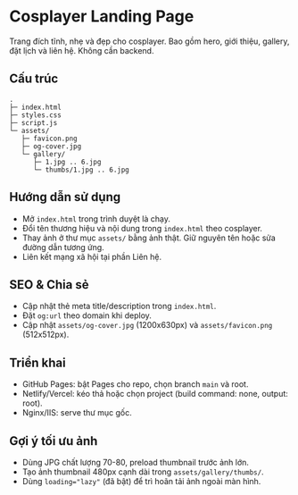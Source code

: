 # Cosplayer Landing Page

Trang đích tĩnh, nhẹ và đẹp cho cosplayer. Bao gồm hero, giới thiệu, gallery, đặt lịch và liên hệ. Không cần backend.

## Cấu trúc

```
.
├─ index.html
├─ styles.css
├─ script.js
└─ assets/
   ├─ favicon.png
   ├─ og-cover.jpg
   └─ gallery/
      ├─ 1.jpg .. 6.jpg
      └─ thumbs/1.jpg .. 6.jpg
```

## Hướng dẫn sử dụng

- Mở `index.html` trong trình duyệt là chạy.
- Đổi tên thương hiệu và nội dung trong `index.html` theo cosplayer.
- Thay ảnh ở thư mục `assets/` bằng ảnh thật. Giữ nguyên tên hoặc sửa đường dẫn tương ứng.
- Liên kết mạng xã hội tại phần Liên hệ.

## SEO & Chia sẻ

- Cập nhật thẻ meta title/description trong `index.html`.
- Đặt `og:url` theo domain khi deploy.
- Cập nhật `assets/og-cover.jpg` (1200x630px) và `assets/favicon.png` (512x512px).

## Triển khai

- GitHub Pages: bật Pages cho repo, chọn branch `main` và root.
- Netlify/Vercel: kéo thả hoặc chọn project (build command: none, output: root).
- Nginx/IIS: serve thư mục gốc.

## Gợi ý tối ưu ảnh

- Dùng JPG chất lượng 70-80, preload thumbnail trước ảnh lớn.
- Tạo ảnh thumbnail 480px cạnh dài trong `assets/gallery/thumbs/`.
- Dùng `loading="lazy"` (đã bật) để trì hoãn tải ảnh ngoài màn hình.



